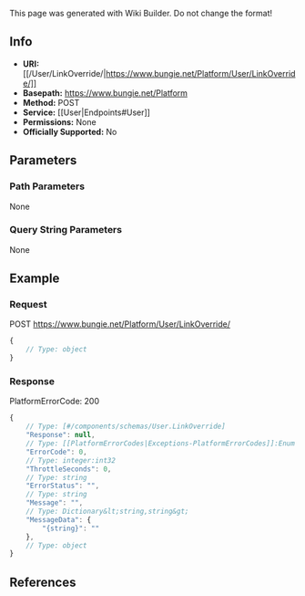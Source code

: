<span class="wiki-builder">This page was generated with Wiki Builder. Do not change the format!</span>

## Info


* **URI:** [[/User/LinkOverride/|https://www.bungie.net/Platform/User/LinkOverride/]]
* **Basepath:** https://www.bungie.net/Platform
* **Method:** POST
* **Service:** [[User|Endpoints#User]]
* **Permissions:** None
* **Officially Supported:** No

## Parameters
### Path Parameters
None

### Query String Parameters
None

## Example
### Request
POST https://www.bungie.net/Platform/User/LinkOverride/
```javascript
{
    // Type: object
}

```

### Response
PlatformErrorCode: 200
```javascript
{
    // Type: [#/components/schemas/User.LinkOverride]
    "Response": null,
    // Type: [[PlatformErrorCodes|Exceptions-PlatformErrorCodes]]:Enum
    "ErrorCode": 0,
    // Type: integer:int32
    "ThrottleSeconds": 0,
    // Type: string
    "ErrorStatus": "",
    // Type: string
    "Message": "",
    // Type: Dictionary&lt;string,string&gt;
    "MessageData": {
        "{string}": ""
    },
    // Type: object
}

```

## References
